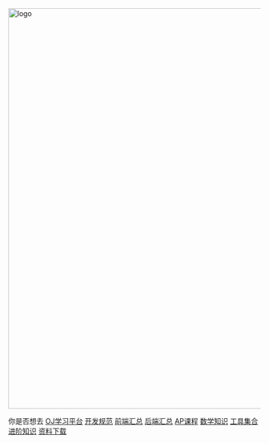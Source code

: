 <img src='img/404.jpg' width="800" alt="logo">

你是否想去 [OJ学习平台](https://www.coderfan.com) [开发规范](/standard/) [前端汇总](/web/) [后端汇总](/coding/) [AP课程](/ap/) [数学知识](/math/) [工具集合](/tool/) [进阶知识](/advance/) [资料下载](/docs/)
